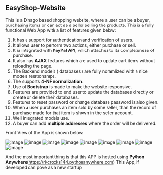 ## EasyShop-Website
This is a Djnago based shopping website, where a user can be a buyer, purchasing items or can act as a seller selling the products. 
This is a fully functional Web App with a list of features given below:

1) It has a support for authentication and verification of users.
2) It allows user to perform two actions, either purchase or sell.
3) It is integrated with **PayPal API**, which attaches to its completeness of purchase.
4) It also has **AJAX** features which are used to update cart items without reloading the page.
5) The Backend models ( databases ) are fully noramlized with a nice models relationships.
6) The supports **4-NF normalization**.
7) Use of **Bootstrap** is made to make the website responsive.
8) Features are provided to end user to update the databases directly or create or delete their databases.
9) Features to reset password or change database password is also given.
10) When a user purchases an item sold by some seller, than the record of purchase made for that item is shown in the seller account.
11) Well integrated models use.
12) A buyer can add **multiple addresses** where the order will be delivered.

Front View of the App is shown below:


![image](https://user-images.githubusercontent.com/64634235/113968636-178fb900-9851-11eb-845e-3e63498203cf.png)
![image](https://user-images.githubusercontent.com/64634235/113968617-1068ab00-9851-11eb-8827-5d07c6374431.png)
![image](https://user-images.githubusercontent.com/64634235/113968669-270f0200-9851-11eb-82b7-5c8f76e814f5.png)
![image](https://user-images.githubusercontent.com/64634235/113968838-866d1200-9851-11eb-9cac-28b22e0cf1c2.png)
![image](https://user-images.githubusercontent.com/64634235/113968847-8a009900-9851-11eb-8211-44af28851cfc.png)
![image](https://user-images.githubusercontent.com/64634235/113968879-94229780-9851-11eb-9e36-68212101261b.png)
![image](https://user-images.githubusercontent.com/64634235/113968954-b6b4b080-9851-11eb-883b-0d57fc2aae62.png)
![image](https://user-images.githubusercontent.com/64634235/113968971-bf0ceb80-9851-11eb-8a8b-663b92049a97.png)
![image](https://user-images.githubusercontent.com/64634235/113968987-c46a3600-9851-11eb-896f-17e744eacdbf.png)

And the most important thing is that this APP is hosted using **Python Anywhere**(https://rkcrocks144.pythonanywhere.com)
This App, if developed can pove as a new startup.
